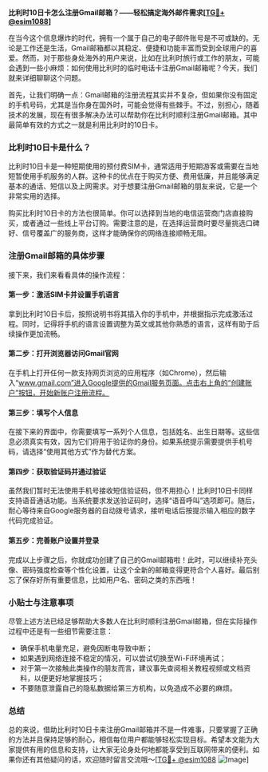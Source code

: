 **比利时10日卡怎么注册Gmail邮箱？——轻松搞定海外邮件需求[[TG💪+ @esim1088](https://t.me/s/esim1088)]**

在当今这个信息爆炸的时代，拥有一个属于自己的电子邮件账号是不可或缺的。无论是工作还是生活，Gmail邮箱都以其稳定、便捷和功能丰富而受到全球用户的喜爱。然而，对于那些身处海外的用户来说，比如在比利时旅行或工作的朋友，可能会遇到一些小麻烦：如何使用比利时的临时电话卡注册Gmail邮箱呢？今天，我们就来详细聊聊这个问题。

首先，让我们明确一点：Gmail邮箱的注册流程其实并不复杂，但如果你没有固定的手机号码，尤其是当你身在国外时，可能会觉得有些棘手。不过，别担心，随着技术的发展，现在有很多解决办法可以帮助你在比利时顺利注册Gmail邮箱。其中最简单有效的方式之一就是利用比利时的10日卡。

### 比利时10日卡是什么？

比利时10日卡是一种短期使用的预付费SIM卡，通常适用于短期游客或需要在当地短暂使用手机服务的人群。这种卡的优点在于购买方便、费用低廉，并且能够满足基本的通话、短信以及上网需求。对于想要注册Gmail邮箱的朋友来说，它是一个非常实用的选择。

购买比利时10日卡的方法也很简单。你可以选择到当地的电信运营商门店直接购买，或者通过一些线上平台订购。需要注意的是，在选择运营商时要尽量挑选口碑好、信号覆盖广的服务商，这样才能确保你的网络连接顺畅无阻。

### 注册Gmail邮箱的具体步骤

接下来，我们来看看具体的操作流程：

#### 第一步：激活SIM卡并设置手机语言

拿到比利时10日卡后，按照说明书将其插入你的手机中，并根据指示完成激活过程。同时，记得将手机的语言设置调整为英文或其他你熟悉的语言，这样有助于后续操作更加流畅。

#### 第二步：打开浏览器访问Gmail官网

在手机上打开任何一款支持网页浏览的应用程序（如Chrome），然后输入“www.gmail.com”进入Google提供的Gmail服务页面。点击右上角的“创建账户”按钮，开始新账户注册流程。

#### 第三步：填写个人信息

在接下来的界面中，你需要填写一系列个人信息，包括姓名、出生日期等。这些信息必须真实有效，因为它们将用于验证你的身份。如果系统提示需要提供手机号码，请选择“使用其他方式”作为替代方案。

#### 第四步：获取验证码并通过验证

虽然我们暂时无法使用手机号接收短信验证码，但不用担心！比利时10日卡同样支持语音通话功能。当系统要求发送验证码时，选择“语音呼叫”选项即可。随后，耐心等待来自Google服务器的自动拨号请求，接听电话后按提示输入相应的数字代码完成验证。

#### 第五步：完善账户设置并登录

完成以上步骤之后，你就成功创建了自己的Gmail邮箱啦！此时，可以继续补充头像、密码强度检查等个性化设置，让这个全新的邮箱变得更符合个人喜好。最后别忘了保存好所有重要信息，比如用户名、密码之类的东西哦！

### 小贴士与注意事项

尽管上述方法已经足够帮助大多数人在比利时顺利注册Gmail邮箱，但在实际操作过程中还是有一些细节需要注意：

- 确保手机电量充足，避免因断电导致中断；
- 如果遇到网络连接不稳定的情况，可以尝试切换至Wi-Fi环境再试；
- 对于第一次接触此类操作的朋友而言，建议事先查阅相关教程视频或文档资料，以便更好地掌握技巧；
- 不要随意泄露自己的隐私数据给第三方机构，以免造成不必要的麻烦。

### 总结

总的来说，借助比利时10日卡来注册Gmail邮箱并不是一件难事，只要掌握了正确的方法并且保持足够的耐心，相信每位用户都能够轻松实现目标。希望本文能为大家提供有用的信息和支持，让大家无论身处何地都能享受到互联网带来的便利。如果你还有其他疑问的话，欢迎随时留言交流哦～[[TG💪+ @esim1088](https://t.me/s/esim1088) ![Image](https://i.postimg.cc/4NQfJmqS/Snipaste-2025-05-13-00-14-12.png)]